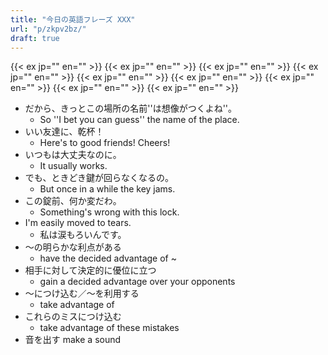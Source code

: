 ```yaml
---
title: "今日の英語フレーズ XXX"
url: "p/zkpv2bz/"
draft: true
---
```


{{< ex jp="" en="" >}}
{{< ex jp="" en="" >}}
{{< ex jp="" en="" >}}
{{< ex jp="" en="" >}}
{{< ex jp="" en="" >}}
{{< ex jp="" en="" >}}
{{< ex jp="" en="" >}}
{{< ex jp="" en="" >}}
{{< ex jp="" en="" >}}

- だから、きっとこの場所の名前''は想像がつくよね''。
    - So ''I bet you can guess'' the name of the place.
- いい友達に、乾杯！
    - Here's to good friends! Cheers!
- いつもは大丈夫なのに。
    - It usually works.
- でも、ときどき鍵が回らなくなるの。
    - But once in a while the key jams.
- この錠前、何か変だわ。
    - Something's wrong with this lock.
- I'm easily moved to tears.
    - 私は涙もろいんです。
- 〜の明らかな利点がある
    - have the decided advantage of ~
- 相手に対して決定的に優位に立つ
    - gain a decided advantage over your opponents
- 〜につけ込む／〜を利用する
    - take advantage of
- これらのミスにつけ込む
    - take advantage of these mistakes
- 音を出す make a sound
